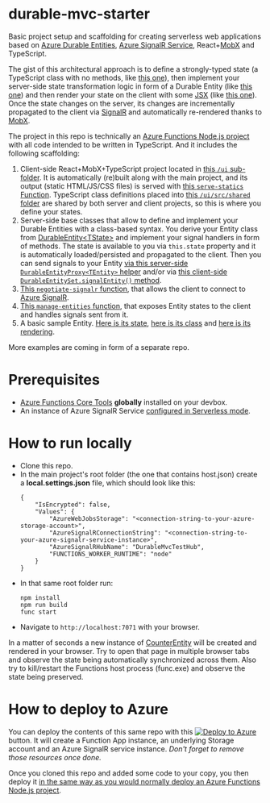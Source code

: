 # durable-mvc-starter

Basic project setup and scaffolding for creating serverless web applications based on [Azure Durable Entities](https://docs.microsoft.com/en-us/azure/azure-functions/durable/durable-functions-entities?tabs=javascript), [Azure SignalR Service](https://docs.microsoft.com/en-us/azure/azure-signalr/signalr-overview), React+[MobX](https://mobx.js.org) and TypeScript.

The gist of this architectural approach is to define a strongly-typed state (a TypeScript class with no methods, like [this one](https://github.com/scale-tone/durable-mvc-starter/blob/main/ui/src/shared/CounterState.ts)), then implement your server-side state transformation logic in form of a Durable Entity (like [this one](https://github.com/scale-tone/durable-mvc-starter/blob/main/CounterEntity/index.ts)) and then render your state on the client with some [JSX](https://www.typescriptlang.org/docs/handbook/jsx.html) (like [this one](https://github.com/scale-tone/durable-mvc-starter/blob/main/ui/src/App.tsx)). Once the state changes on the server, its changes are incrementally propagated to the client via [SignalR](https://docs.microsoft.com/en-us/azure/azure-signalr/signalr-overview) and automatically re-rendered thanks to [MobX](https://mobx.js.org).

The project in this repo is technically an [Azure Functions Node.js project](https://docs.microsoft.com/en-us/azure/azure-functions/functions-reference-node?tabs=v2#typescript) with all code intended to be written in TypeScript. And it includes the following scaffolding:
1. Client-side React+MobX+TypeScript project located in [this `/ui` sub-folder](https://github.com/scale-tone/durable-mvc-starter/tree/main/ui). It is automatically (re)built along with the main project, and its output (static HTML/JS/CSS files) is served with [this `serve-statics` Function](https://github.com/scale-tone/durable-mvc-starter/blob/main/serve-statics/index.ts). TypeScript class definitions placed into [this `/ui/src/shared` folder](https://github.com/scale-tone/durable-mvc-starter/tree/main/ui/src/shared) are shared by both server and client projects, so this is where you define your states.
2. Server-side base classes that allow to define and implement your Durable Entities with a class-based syntax. You derive your Entity class from [DurableEntity\<TState\>](https://github.com/scale-tone/durable-mvc-starter/blob/main/common/DurableEntity.ts) and implement your signal handlers in form of methods. The state is available to you via `this.state` property and it is automatically loaded/persisted and propagated to the client. Then you can send signals to your Entity [via this server-side `DurableEntityProxy<TEntity>` helper](https://github.com/scale-tone/durable-mvc-starter/blob/main/common/DurableEntityProxy.ts) and/or via [this client-side `DurableEntitySet.signalEntity()` method](https://github.com/scale-tone/durable-mvc-starter/blob/main/ui/src/common/DurableEntitySet.ts#L112).
3. [This `negotiate-signalr` function](https://github.com/scale-tone/durable-mvc-starter/blob/main/negotiate-signalr/index.ts), that allows the client to connect to [Azure SignalR](https://docs.microsoft.com/en-us/azure/azure-signalr/signalr-overview).
4. [This `manage-entities` function](https://github.com/scale-tone/durable-mvc-starter/blob/main/manage-entities/index.ts), that exposes Entity states to the client and handles signals sent from it.
5. A basic sample Entity. [Here is its state](https://github.com/scale-tone/durable-mvc-starter/blob/main/ui/src/shared/CounterState.ts), [here is its class](https://github.com/scale-tone/durable-mvc-starter/blob/main/CounterEntity/index.ts) and [here is its rendering](https://github.com/scale-tone/durable-mvc-starter/blob/main/ui/src/App.tsx#L26).

More examples are coming in form of a separate repo.

# Prerequisites
* [Azure Functions Core Tools](https://www.npmjs.com/package/azure-functions-core-tools) **globally** installed on your devbox.
* An instance of Azure SignalR Service [configured in Serverless mode](https://docs.microsoft.com/en-us/azure/azure-signalr/concept-service-mode#serverless-mode).

# How to run locally

* Clone this repo.
* In the main project's root folder (the one that contains host.json) create a **local.settings.json** file, which should look like this:
  ```
  {
      "IsEncrypted": false,
      "Values": {
          "AzureWebJobsStorage": "<connection-string-to-your-azure-storage-account>",
          "AzureSignalRConnectionString": "<connection-string-to-your-azure-signalr-service-instance>",
          "AzureSignalRHubName": "DurableMvcTestHub",
          "FUNCTIONS_WORKER_RUNTIME": "node"
      }
  }
  ```
* In that same root folder run:
  ```
  npm install
  npm run build
  func start
  ```
* Navigate to `http://localhost:7071` with your browser.

In a matter of seconds a new instance of [CounterEntity](https://github.com/scale-tone/durable-mvc-starter/blob/main/CounterEntity/index.ts) will be created and rendered in your browser. Try to open that page in multiple browser tabs and observe the state being automatically synchronized across them. Also try to kill/restart the Functions host process (func.exe) and observe the state being preserved.

# How to deploy to Azure

You can deploy the contents of this same repo with this
[![Deploy to Azure](https://aka.ms/deploytoazurebutton)](https://portal.azure.com/#create/Microsoft.Template/uri/https%3A%2F%2Fraw.githubusercontent.com%2Fscale-tone%2Fdurable-mvc-starter%2Fmain%2Farm-template.json) button. It will create a Function App instance, an underlying Storage account and an Azure SignalR service instance. *Don't forget to remove those resources once done.*

Once you cloned this repo and added some code to your copy, you then deploy it [in the same way as you would normally deploy an Azure Functions Node.js project](https://docs.microsoft.com/en-us/azure/azure-functions/functions-reference-node?tabs=v2#deploying-with-dependencies).

